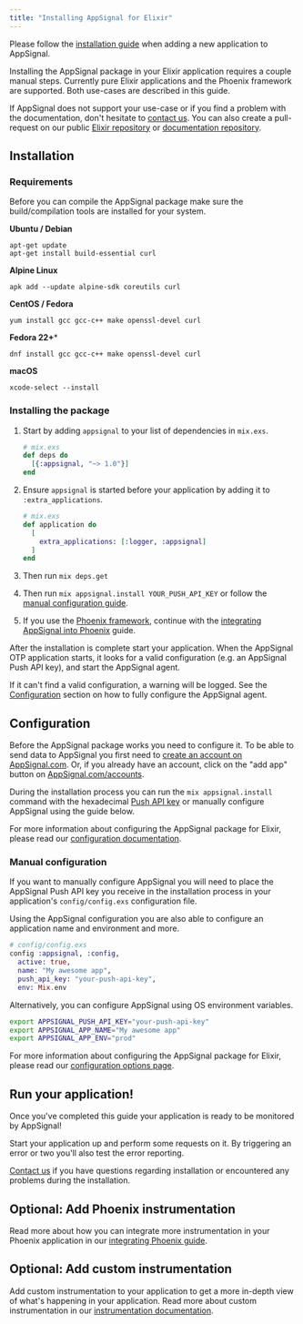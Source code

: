 ```yaml
---
title: "Installing AppSignal for Elixir"
---
```


Please follow the [installation guide](/getting-started/new-application.html) when adding a new application to AppSignal.

Installing the AppSignal package in your Elixir application requires a couple
manual steps. Currently pure Elixir applications and the Phoenix framework are
supported. Both use-cases are described in this guide.

If AppSignal does not support your use-case or if you find a problem with the
documentation, don't hesitate to [contact us][support]. You can also create a
pull-request on our public [Elixir repository][elixir-repo] or [documentation
repository][docs-repo].

## Installation

### Requirements

Before you can compile the AppSignal package make sure the build/compilation
tools are installed for your system.

**Ubuntu / Debian**

```
apt-get update
apt-get install build-essential curl
```

**Alpine Linux**

```
apk add --update alpine-sdk coreutils curl
```

**CentOS / Fedora**

```
yum install gcc gcc-c++ make openssl-devel curl
```

**Fedora 22+***

```
dnf install gcc gcc-c++ make openssl-devel curl
```

**macOS**

```
xcode-select --install
```

### Installing the package

1. Start by adding `appsignal` to your list of dependencies in `mix.exs`.

    ```elixir
    # mix.exs
    def deps do
      [{:appsignal, "~> 1.0"}]
    end

2. Ensure `appsignal` is started before your application by adding it to `:extra_applications`.

    ```elixir
    # mix.exs
    def application do
      [
        extra_applications: [:logger, :appsignal]
      ]
    end
    ```

3. Then run `mix deps.get`

4. Then run `mix appsignal.install YOUR_PUSH_API_KEY` or follow the [manual configuration guide](#configuration).

5. If you use the [Phoenix framework][phoenix], continue with the [integrating
   AppSignal into Phoenix](/elixir/integrations/phoenix.html) guide.

After the installation is complete start your application. When the AppSignal
OTP application starts, it looks for a valid configuration (e.g. an AppSignal
Push API key), and start the AppSignal agent.

If it can't find a valid configuration, a warning will be logged. See
the [Configuration](#configuration) section on how to fully configure the
AppSignal agent.

## Configuration

Before the AppSignal package works you need to configure it. To be able to send
data to AppSignal you first need to [create an account on
AppSignal.com](https://appsignal.com/users/sign_up). Or, if you already have an
account, click on the "add app" button on
[AppSignal.com/accounts](https://appsignal.com/accounts).

During the installation process you can run the `mix appsignal.install` command
with the hexadecimal [Push API key](/appsignal/terminology.html#push-api-key)
or manually configure AppSignal using the guide below.

For more information about configuring the AppSignal package for Elixir, please
read our [configuration documentation](/elixir/configuration/index.html).

### Manual configuration

If you want to manually configure AppSignal you will need to place the
AppSignal Push API key you receive in the installation process in your
application's `config/config.exs` configuration file.

Using the AppSignal configuration you are also able to configure an application
name and environment and more.

```elixir
# config/config.exs
config :appsignal, :config,
  active: true,
  name: "My awesome app",
  push_api_key: "your-push-api-key",
  env: Mix.env
```

Alternatively, you can configure AppSignal using OS environment variables.

```sh
export APPSIGNAL_PUSH_API_KEY="your-push-api-key"
export APPSIGNAL_APP_NAME="My awesome app"
export APPSIGNAL_APP_ENV="prod"
```

For more information about configuring the AppSignal package for Elixir, please
read our [configuration options page](/elixir/configuration/index.html).

## Run your application!

Once you've completed this guide your application is ready to be monitored by
AppSignal!

Start your application up and perform some requests on it. By triggering an
error or two you'll also test the error reporting.

[Contact us][support] if you have questions regarding installation or
encountered any problems during the installation.

## Optional: Add Phoenix instrumentation

Read more about how you can integrate more instrumentation in your Phoenix
application in our [integrating Phoenix
guide](/elixir/integrations/phoenix.html).

## Optional: Add custom instrumentation

Add custom instrumentation to your application to get a more in-depth view of
what's happening in your application. Read more about custom instrumentation in
our [instrumentation documentation](/elixir/instrumentation/index.html).

[support]: mailto:support@appsignal.com
[elixir-repo]: https://github.com/appsignal/appsignal-elixir
[docs-repo]: https://github.com/appsignal/appsignal-docs
[phoenix]: http://www.phoenixframework.org/
